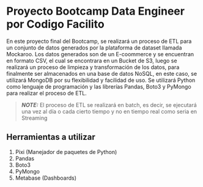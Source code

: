 # Proyecto Bootcamp Data Engineer por Codigo Facilito

En este proyecto final del Bootcamp, se realizará un proceso de ETL para un conjunto de datos generados por la plataforma de dataset llamada Mockaroo. Los datos generados son de un E-coommerce y se encuentran en formato CSV, el cual se encontrara en un Bucket de S3, luego se realizará un proceso de limpieza y transformación de los datos, para finalmente ser almacenados en una base de datos NoSQL, en este caso, se utilizará MongoDB por su flexibilidad y facilidad de uso. Se utilizará Python como lenguaje de programación y las librerías Pandas, Boto3 y PyMongo para realizar el proceso de ETL.

> **_NOTE:_** El proceso de ETL se realizará en batch, es decir, se ejecutará una vez al día o cada cierto tiempo y no en tiempo real como seria en Streaming


## Herramientas a utilizar

1. Pixi (Manejador de paquetes de Python)
2. Pandas
3. Boto3
4. PyMongo
5. Metabase (Dashboards)

